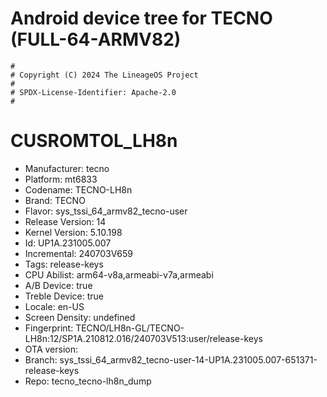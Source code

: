 # Android device tree for TECNO  (FULL-64-ARMV82)

```
#
# Copyright (C) 2024 The LineageOS Project
#
# SPDX-License-Identifier: Apache-2.0
#
```
# CUSROMTOL_LH8n
- Manufacturer: tecno
- Platform: mt6833
- Codename: TECNO-LH8n
- Brand: TECNO
- Flavor: sys_tssi_64_armv82_tecno-user
- Release Version: 14
- Kernel Version: 5.10.198
- Id: UP1A.231005.007
- Incremental: 240703V659
- Tags: release-keys
- CPU Abilist: arm64-v8a,armeabi-v7a,armeabi
- A/B Device: true
- Treble Device: true
- Locale: en-US
- Screen Density: undefined
- Fingerprint: TECNO/LH8n-GL/TECNO-LH8n:12/SP1A.210812.016/240703V513:user/release-keys
- OTA version: 
- Branch: sys_tssi_64_armv82_tecno-user-14-UP1A.231005.007-651371-release-keys
- Repo: tecno_tecno-lh8n_dump
